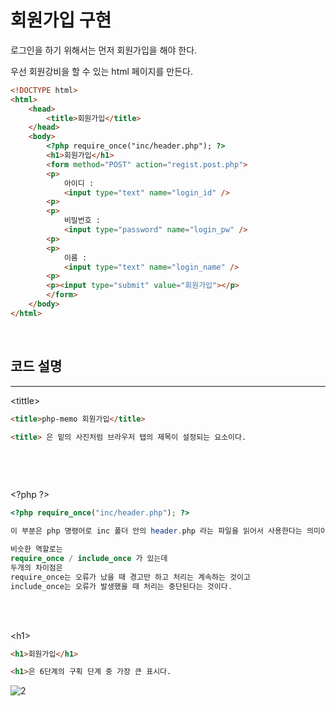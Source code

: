 # 회원가입 구현

로그인을 하기 위해서는 먼저 회원가입을 해야 한다.

우선 회원강비을 할 수 있는 html 페이지를 만든다.
```html
<!DOCTYPE html>
<html>
    <head>
        <title>회원가입</title>
    </head>
    <body>
        <?php require_once("inc/header.php"); ?>
        <h1>회원가입</h1>
        <form method="POST" action="regist.post.php">
        <p>
            아이디 : 
            <input type="text" name="login_id" />
        <p>
        <p>
            비밀번호 : 
            <input type="password" name="login_pw" />
        <p>            
        <p>
            이름 : 
            <input type="text" name="login_name" />
        <p>
        <p><input type="submit" value="회원가입"></p>
        </form>
    </body>
</html>
```
</br>

## 코드 설명
---

\<tittle>

```html
<title>php-memo 회원가입</title>

<title> 은 밑의 사진처럼 브라우저 탭의 제목이 설정되는 요소이다.
```
![<tittle>](https://user-images.githubusercontent.com/106296883/230623956-37a2e395-6b04-4994-9312-e0332cb05b46.PNG)

</br>
</br>


\<?php ?>
```php
<?php require_once("inc/header.php"); ?>

이 부분은 php 명령어로 inc 폴더 안의 header.php 라는 파일을 읽어서 사용한다는 의미이다.

비슷한 역할로는
require_once / include_once 가 있는데
두개의 차이점은
require_once는 오류가 났을 때 경고만 하고 처리는 계속하는 것이고
include_once는 오류가 발생했을 때 처리는 중단된다는 것이다.
```
</br>
</br>

\<h1>
```html
<h1>회원가입</h1>

<h1>은 6단계의 구획 단계 중 가장 큰 표시다.
```
![2](https://user-images.githubusercontent.com/106296883/230624169-d694a586-408c-4d32-95b5-754b4d667f54.PNG)

</br>
</br>

